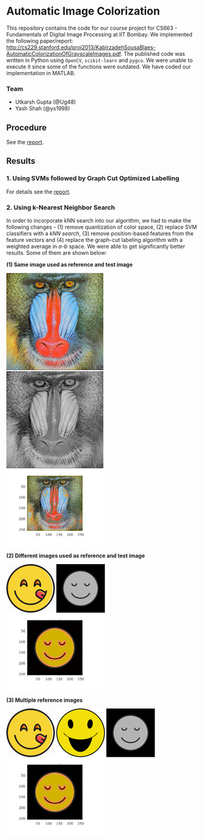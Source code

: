 # Automatic Image Colorization
This repository contains the code for our course project for CS663 - Fundamentals of Digital Image Processing at IIT Bombay. We implemented the following paper/report: http://cs229.stanford.edu/proj2013/KabirzadehSousaBlaes-AutomaticColorizationOfGrayscaleImages.pdf. The published code was written in Python using `OpenCV`, `scikit-learn` and `pygco`. We were unable to execute it since some of the functions were outdated. We have coded our implementation in MATLAB.

### Team
* Utkarsh Gupta (@Ug48)
* Yash Shah (@ys1998)

## Procedure
See the [report](report.pdf).

## Results
### 1. Using SVMs followed by Graph Cut Optimized Labelling
For details see the [report](report.pdf).

### 2. Using k-Nearest Neighbor Search
In order to incorporate kNN search into our algorithm, we had to make the following changes - (1) remove quantization of color space, (2) replace SVM classifiers with a *kNN search*, (3) remove position-based features from the feature vectors and (4) replace the graph-cut labeling algorithm with a weighted average in *a-b* space. We were able to get significantly better results. Some of them are shown below:

**(1) Same image used as reference and test image**

<span><img src="images/baboon/baboon.png" width="256"/>
<img src="gray_images/gr_baboon.png" width="256"/>
<img src="report/images/a_baboon.png" width="256"/></span>

**(2) Different images used as reference and test image**

<span align="center"><img src="images/trial/face.png" width="128"/>
<img src="gray_images/gr_face.png" width="128"/>
<img src="report/images/a_face.png" width="256"/></span>

**(3) Multiple reference images**

<span><img src="images/trial2/face.png" width="128"/>
<img src="images/trial2/face2.png" width="128"/>
<img src="gray_images/gr_face.png" width="128"/>
<img src="report/images/a_face_2.png" width="256"/></span>
